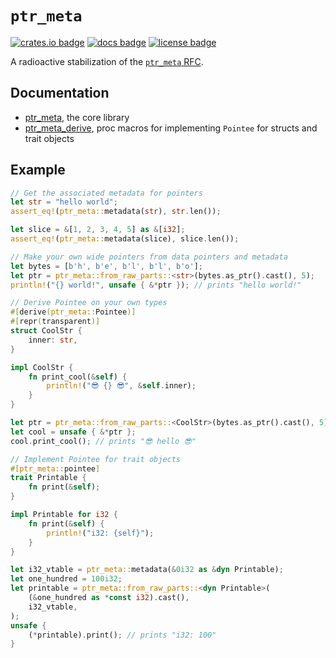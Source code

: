 # `ptr_meta`

[![crates.io badge]][crates.io] [![docs badge]][docs] [![license badge]][license]

[crates.io badge]: https://img.shields.io/crates/v/ptr_meta.svg
[crates.io]: https://crates.io/crates/ptr_meta
[docs badge]: https://img.shields.io/docsrs/ptr_meta
[docs]: https://docs.rs/ptr_meta
[license badge]: https://img.shields.io/badge/license-MIT-blue.svg
[license]: https://github.com/rkyv/ptr_meta/blob/master/LICENSE

A radioactive stabilization of the [`ptr_meta` RFC].

[`ptr_meta` RFC]: https://rust-lang.github.io/rfcs/2580-ptr-meta.html

## Documentation

- [ptr_meta](https://docs.rs/ptr_meta), the core library
- [ptr_meta_derive](https://docs.rs/ptr_meta_derive), proc macros for
  implementing `Pointee` for structs and trait objects

## Example

```rust
// Get the associated metadata for pointers
let str = "hello world";
assert_eq!(ptr_meta::metadata(str), str.len());

let slice = &[1, 2, 3, 4, 5] as &[i32];
assert_eq!(ptr_meta::metadata(slice), slice.len());

// Make your own wide pointers from data pointers and metadata
let bytes = [b'h', b'e', b'l', b'l', b'o'];
let ptr = ptr_meta::from_raw_parts::<str>(bytes.as_ptr().cast(), 5);
println!("{} world!", unsafe { &*ptr }); // prints "hello world!"

// Derive Pointee on your own types
#[derive(ptr_meta::Pointee)]
#[repr(transparent)]
struct CoolStr {
    inner: str,
}

impl CoolStr {
    fn print_cool(&self) {
        println!("😎 {} 😎", &self.inner);
    }
}

let ptr = ptr_meta::from_raw_parts::<CoolStr>(bytes.as_ptr().cast(), 5);
let cool = unsafe { &*ptr };
cool.print_cool(); // prints "😎 hello 😎"

// Implement Pointee for trait objects
#[ptr_meta::pointee]
trait Printable {
    fn print(&self);
}

impl Printable for i32 {
    fn print(&self) {
        println!("i32: {self}");
    }
}

let i32_vtable = ptr_meta::metadata(&0i32 as &dyn Printable);
let one_hundred = 100i32;
let printable = ptr_meta::from_raw_parts::<dyn Printable>(
    (&one_hundred as *const i32).cast(),
    i32_vtable,
);
unsafe {
    (*printable).print(); // prints "i32: 100"
}
```
